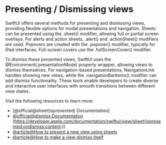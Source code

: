 # Presenting / Dismissing views

SwiftUI offers several methods for presenting and dismissing views, providing flexible options for modal presentations and navigation. Sheets can be presented using the .sheet() modifier, allowing full or partial screen overlays. For alerts and action sheets, .alert() and .actionSheet() modifiers are used. Popovers are created with the .popover() modifier, typically for iPad interfaces. Full-screen covers use the .fullScreenCover() modifier. 

To dismiss these presented views, SwiftUI uses the @Environment(\.presentationMode) property wrapper, allowing views to dismiss themselves. For navigation-based presentations, NavigationLink handles showing new views, while the .navigationBarItems() modifier can add dismiss functionality. These tools enable developers to create diverse and interactive user interfaces with smooth transitions between different view states.

Visit the following resources to learn more:

- [@official@sheet(ispresented) Documentation]
- [@official@dismiss Documentation](https://developer.apple.com/documentation/swiftui/environmentvalues/dismiss)
(https://developer.apple.com/documentation/swiftui/view/sheet(ispresented:ondismiss:content:))
- [@article@How to present a new view using sheets](https://www.hackingwithswift.com/quick-start/swiftui/how-to-present-a-new-view-using-sheets)
- [@article@How to make a view dismiss itself](https://www.hackingwithswift.com/quick-start/swiftui/how-to-make-a-view-dismiss-itself)

